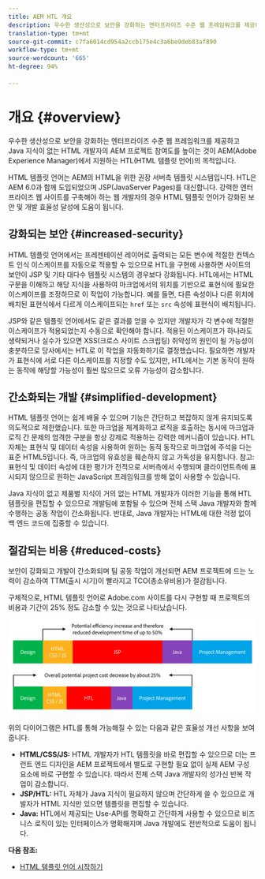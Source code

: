 ```yaml
---
title: AEM HTL 개요
description: 우수한 생산성으로 보안을 강화하는 엔터프라이즈 수준 웹 프레임워크를 제공하고 Java 지식이 없는 HTML 개발자의 AEM 프로젝트 참여도를 높이는 것이 AEM에서 지원하는 HTL의 목적입니다.
translation-type: tm+mt
source-git-commit: c7fa6014cd954a2ccb175e4c3a6be9deb83af890
workflow-type: tm+mt
source-wordcount: '665'
ht-degree: 94%

---
```



# 개요 {#overview}

우수한 생산성으로 보안을 강화하는 엔터프라이즈 수준 웹 프레임워크를 제공하고 Java 지식이 없는 HTML 개발자의 AEM 프로젝트 참여도를 높이는 것이 AEM(Adobe Experience Manager)에서 지원하는 HTL(HTML 템플릿 언어)의 목적입니다.

HTML 템플릿 언어는 AEM의 HTML을 위한 권장 서버측 템플릿 시스템입니다. HTL은 AEM 6.0과 함께 도입되었으며 JSP(JavaServer Pages)를 대신합니다. 강력한 엔터프라이즈 웹 사이트를 구축해야 하는 웹 개발자의 경우 HTML 템플릿 언어가 강화된 보안 및 개발 효율성 달성에 도움이 됩니다.

## 강화되는 보안 {#increased-security}

HTML 템플릿 언어에서는 프레젠테이션 레이어로 출력되는 모든 변수에 적절한 컨텍스트 인식 이스케이프를 자동으로 적용할 수 있으므로 HTL을 구현에 사용하면 사이트의 보안이 JSP 및 기타 대다수 템플릿 시스템의 경우보다 강화됩니다. HTL에서는 HTML 구문을 이해하고 해당 지식을 사용하여 마크업에서의 위치를 기반으로 표현식에 필요한 이스케이프를 조정하므로 이 작업이 가능합니다. 예를 들면, 다른 속성이나 다른 위치에 배치된 표현식에서 다르게 이스케이프되는 `href` 또는 `src` 속성에 표현식이 배치됩니다.

JSP와 같은 템플릿 언어에서도 같은 결과를 얻을 수 있지만 개발자가 각 변수에 적절한 이스케이프가 적용되었는지 수동으로 확인해야 합니다. 적용된 이스케이프가 하나라도 생략되거나 실수가 있으면 XSS(크로스 사이트 스크립팅) 취약성의 원인이 될 가능성이 충분하므로 당사에서는 HTL로 이 작업을 자동화하기로 결정했습니다. 필요하면 개발자가 표현식에 서로 다른 이스케이프를 지정할 수도 있지만, HTL에서는 기본 동작이 원하는 동작에 해당할 가능성이 훨씬 많으므로 오류 가능성이 감소합니다.

## 간소화되는 개발 {#simplified-development}

HTML 템플릿 언어는 쉽게 배울 수 있으며 기능은 간단하고 복잡하지 않게 유지되도록 의도적으로 제한했습니다. 또한 마크업을 체계화하고 로직을 호출하는 동시에 마크업과 로직 간 문제의 엄격한 구분을 항상 강제로 적용하는 강력한 메커니즘이 있습니다. HTL 자체는 표현식 및 데이터 속성을 사용하여 원하는 동적 동작으로 마크업에 주석을 다는 표준 HTML5입니다. 즉, 마크업의 유효성을 훼손하지 않고 가독성을 유지합니다. 참고: 표현식 및 데이터 속성에 대한 평가가 전적으로 서버측에서 수행되며 클라이언트측에 표시되지 않으므로 원하는 JavaScript 프레임워크를 방해 없이 사용할 수 있습니다.

Java 지식이 없고 제품별 지식이 거의 없는 HTML 개발자가 이러한 기능을 통해 HTL 템플릿을 편집할 수 있으므로 개발팀에 포함될 수 있으며 전체 스택 Java 개발자와 함께 수행하는 공동 작업이 간소화됩니다. 반대로, Java 개발자는 HTML에 대한 걱정 없이 백 엔드 코드에 집중할 수 있습니다.

## 절감되는 비용 {#reduced-costs}

보안이 강화되고 개발이 간소화되며 팀 공동 작업이 개선되면 AEM 프로젝트에 드는 노력이 감소하여 TTM(출시 시기)이 빨라지고 TCO(총소유비용)가 절감됩니다.

구체적으로, HTML 템플릿 언어로 Adobe.com 사이트를 다시 구현할 때 프로젝트의 비용과 기간이 25% 정도 감소할 수 있는 것으로 나타났습니다.

![효율적인 증가 및 비용 감소](assets/chlimage_1.png)

위의 다이어그램은 HTL를 통해 가능해질 수 있는 다음과 같은 효율성 개선 사항을 보여줍니다.

* **HTML/CSS/JS:** HTML 개발자가 HTL 템플릿을 바로 편집할 수 있으므로 더는 프런트 엔드 디자인을 AEM 프로젝트에서 별도로 구현할 필요 없이 실제 AEM 구성 요소에 바로 구현할 수 있습니다. 따라서 전체 스택 Java 개발자의 성가신 반복 작업이 감소합니다.
* **JSP/HTL:** HTL 자체가 Java 지식이 필요하지 않으며 간단하게 쓸 수 있으므로 개발자가 HTML 지식만 있으면 템플릿을 편집할 수 있습니다.
* **Java:** HTL에서 제공되는 Use-API를 명확하고 간단하게 사용할 수 있으므로 비즈니스 로직이 있는 인터페이스가 명확해지며 Java 개발에도 전반적으로 도움이 됩니다.

**다음 참조:**

* [HTML 템플릿 언어 시작하기](getting-started.md)
